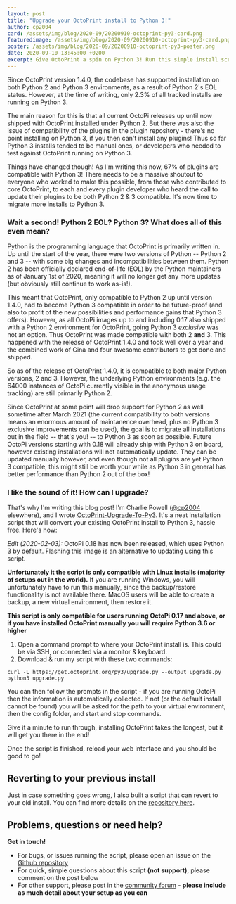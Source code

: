 ```yaml
---
layout: post
title: "Upgrade your OctoPrint install to Python 3!"
author: cp2004
card: /assets/img/blog/2020-09/20200910-octoprint-py3-card.png
featuredimage: /assets/img/blog/2020-09/20200910-octoprint-py3-card.png
poster: /assets/img/blog/2020-09/20200910-octoprint-py3-poster.png
date: 2020-09-10 13:45:00 +0200
excerpt: Give OctoPrint a spin on Python 3! Run this simple install script.
---
```


Since OctoPrint version 1.4.0, the codebase has supported installation on both Python 2 and Python 3 
environments, as a result of Python 2's EOL status. However, at the time of writing, only 2.3% of all tracked installs are running on Python 3.

The main reason for this is that all current OctoPi releases up until now shipped with OctoPrint installed under Python 2. 
But there was also the issue of compatibility of the plugins in the plugin repository - 
there's no point installing on Python 3, if you then can't install any plugins! Thus so far Python 3 
installs tended to be manual ones, or developers who needed to test against OctoPrint running on Python 3.

Things have changed though! As I'm writing this now, 67% of plugins are compatible with Python 3! There needs to 
be a massive shoutout to everyone who worked to make this possible, from those who contributed to core 
OctoPrint, to each and every plugin developer who heard the call to update their plugins to be both 
Python 2 & 3 compatible. It's now time to migrate more installs to Python 3.

### Wait a second! Python 2 EOL? Python 3? What does all of this even mean?

Python is the programming language that OctoPrint is primarily written in. Up until the start of the year, there were
two versions of Python -- Python 2 and 3 -- with some big changes and incompatibilities between them. 
Python 2 has been officially declared end-of-life (EOL) by the Python maintainers 
as of January 1st of 2020, meaning it will no longer get any more updates (but obviously still continue to work as-is!). 

This meant that OctoPrint, only compatible to Python 2 up until version 1.4.0, had to become Python 3 compatible in 
order to be future-proof (and also to profit of the new possibilities and performance gains that Python 3 offers). 
However, as all OctoPi images up to and including 0.17 also shipped with a Python 2 environment for OctoPrint, 
going Python 3 *exclusive* was not an option. Thus OctoPrint was 
made compatible with both 2 **and** 3. This happened with the release of OctoPrint 1.4.0 and took well over a year and 
the combined work of Gina and four awesome contributors to get done and shipped.
 
So as of the release of OctoPrint 1.4.0, it is compatible to both major Python versions, 2 and 3. However, the 
underlying Python environments (e.g. the 64000 instances of OctoPi currently visible in the anonymous usage tracking)
are still primarily Python 2.

Since OctoPrint at some point will drop support for Python 2 as well sometime after March 2021 (the current 
compatibility to both versions means an enormous amount of maintanence overhead, plus no Python 3 exclusive 
improvements can be used), the goal is to migrate all installations out in the field -- that's you! -- to Python 3 as 
soon as possible. Future OctoPi versions starting with 0.18 will already ship with Python 3 on board, however existing
installations will not automatically update. They can be updated manually however, and even though not all
plugins are yet Python 3 compatible, this might still be worth your while as Python 3 in general has better performance
than Python 2 out of the box!

### I like the sound of it! How can I upgrade?

That's why I'm writing this blog post! I'm Charlie Powell ([@cp2004](https://github.com/cp2004) elsewhere), and I wrote [OctoPrint-Upgrade-To-Py3](https://github.com/cp2004/OctoPrint-Upgrade-To-Py3). It's a neat installation script that will convert your existing OctoPrint install to Python 3, hassle free. Here's how:

*Edit (2020-02-03):* OctoPi 0.18 has now been released, which uses Python 3 by default. Flashing this image is an alternative to updating using this script.

**Unfortunately it the script is only compatible with Linux installs (majority of setups out in the world).** If you are running Windows, you will unfortunately have to run this manually, since the backup/restore functionality is not available there. MacOS users will be able to create a backup, a new virtual environment, then restore it.

**This script is only compatible for users running OctoPi 0.17 and above, or if you have installed OctoPrint manually you will require Python 3.6 or higher**

1. Open a command prompt to where your OctoPrint install is. This could be via SSH, or connected via a monitor & keyboard.
2. Download & run my script with these two commands:
  ```
  curl -L https://get.octoprint.org/py3/upgrade.py --output upgrade.py
  python3 upgrade.py
  ```
You can then follow the prompts in the script - if you are running OctoPi then the information is automatically collected. If not (or the default install cannot be found) you will be asked for the path to your virtual environment, then the config folder, and start and stop commands.

Give it a minute to run through, installing OctoPrint takes the longest, but it will get you there in the end!

Once the script is finished, reload your web interface and you should be good to go!

## Reverting to your previous install

Just in case something goes wrong, I also built a script that can revert to your old install. You can find more details on the [repository here](https://github.com/cp2004/Octoprint-Upgrade-To-Py3#returning-to-the-old-install).

## Problems, questions or need help?

**Get in touch!**

* For bugs, or issues running the script, please open an issue on the [Github repository](https://github.com/cp2004/OctoPrint-Upgrade-To-Py3/issues)
* For quick, simple questions about this script **(not support)**, please comment on the post below
* For other support, please post in the [community forum](https://community.octoprint.org) - **please include as much detail about your setup as you can**


